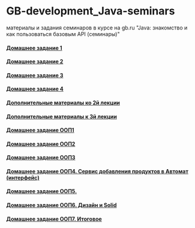 # GB-development_Java-seminars
материалы и задания семинаров в курсе на gb.ru "Java: знакомство и как пользоваться базовым API (семинары)"

#### [Домашнее задание 1](/HW_01)
#### [Домашнее задание 2](/HW_02)
#### [Домашнее задание 3](/HW_03)
#### [Домашнее задание 4](/HW_04)
#### [Дополнительные материалы ко 2й лекции](/Lesson_02)
#### [Дополнительные материалы к 3й лекции](/Lesson_03)

#### [Домашнее задание ООП1](/HW_07)
#### [Домашнее задание ООП2](/HW_08)
#### [Домашнее задание ООП3](/HW_09)
#### [Домашнее задание ООП4. Сервис добавления продуктов в Автомат (интерфейс)](/HW_10)
#### [Домашнее задание ООП5.](/HW_11)
#### [Домашнее задание ООП6. Дизайн и Solid](/HW_12)
#### [Домашнее задание ООП7. Итоговое](/HW_final)
